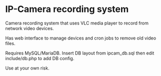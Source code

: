 # IP-Camera recording system

Camera recording system that uses VLC media player to record from network video devices.

Has web interface to manage devices and cron jobs to remove old video files.

Requires MySQL/MariaDB. Insert DB layout from ipcam_db.sql then edit include/db.php to add DB config.

Use at your own risk.


